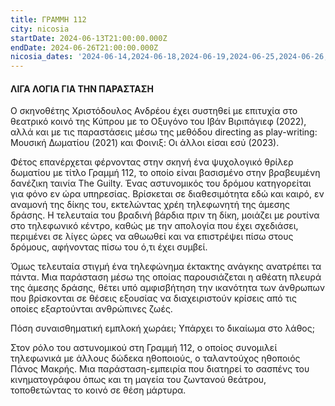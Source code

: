 ```yaml
---
title: ΓΡΑΜΜΗ 112
city: nicosia
startDate: 2024-06-13T21:00:00.000Z
endDate: 2024-06-26T21:00:00.000Z
nicosia_dates: '2024-06-14,2024-06-18,2024-06-19,2024-06-25,2024-06-26,2024-06-27'
---
```


#### ΛΙΓΑ ΛΟΓΙΑ ΓΙΑ ΤΗΝ ΠΑΡΑΣΤΑΣΗ

Ο σκηνοθέτης Χριστόδουλος Ανδρέου έχει συστηθεί με επιτυχία στο θεατρικό κοινό της Κύπρου με το Οξυγόνο του Ιβάν Βιριπάγιεφ (2022), αλλά και με τις παραστάσεις μέσω της μεθόδου directing as play-writing: Μουσική Δωματίου (2021) και Φοινιξ: Οι άλλοι είσαι εσύ (2023). 

Φέτος επανέρχεται φέρνοντας στην σκηνή ένα ψυχολογικό θρίλερ δωματίου με τίτλο Γραμμή 112, το οποίο είναι βασισμένο στην βραβευμένη δανέζικη ταινία The Guilty. Ένας αστυνομικός του δρόμου κατηγορείται για φόνο εν ώρα υπηρεσίας. Βρίσκεται σε διαθεσιμότητα εδώ και καιρό, εν αναμονή της δίκης του, εκτελώντας χρέη τηλεφωνητή της άμεσης δράσης. Η τελευταία του βραδινή βάρδια πριν τη δίκη, μοιάζει με ρουτίνα στο τηλεφωνικό κέντρο, καθώς με την απολογία που έχει σχεδιάσει, περιμένει σε λίγες ώρες να αθωωθεί και να επιστρέψει πίσω στους δρόμους, αφήνοντας πίσω του ό,τι έχει συμβεί.

Όμως τελευταία στιγμή ένα τηλεφώνημα έκτακτης ανάγκης ανατρέπει τα πάντα. Μια παράσταση μέσω της οποίας παρουσιάζεται η αθέατη πλευρά της άμεσης δράσης, θέτει υπό αμφισβήτηση την ικανότητα των άνθρωπων που βρίσκονται σε θέσεις εξουσίας να διαχειριστούν κρίσεις από τις οποίες εξαρτούνται ανθρώπινες ζωές. 

Πόση συναισθηματική εμπλοκή χωράει; Υπάρχει το δικαίωμα στο λάθος;

Στον ρόλο του αστυνομικού στη Γραμμή 112, ο οποίος συνομιλεί τηλεφωνικά με άλλους δώδεκα ηθοποιούς, ο ταλαντούχος ηθοποιός Πάνος Μακρής. Μια παράσταση-εμπειρία που διατηρεί το σασπένς του κινηματογράφου όπως και τη μαγεία του ζωντανού θεάτρου, τοποθετώντας το κοινό σε θέση μάρτυρα.
